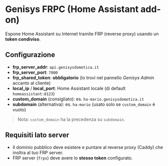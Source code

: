 # Genisys FRPC (Home Assistant add-on)

Espone Home Assistant su Internet tramite FRP (reverse proxy) usando un **token condiviso**.

## Configurazione

- **frp_server_addr**: `api.genisysdomotica.it`
- **frp_server_port**: `7000`
- **frp_shared_token**: **obbligatorio** (lo trovi nel pannello *Genisys Admin* accanto al cliente)
- **local_ip** / **local_port**: Home Assistant locale (di default `homeassistant:8123`)
- **custom_domain** (consigliato): es. `ha-mario.genisysdomotica.it`
- **subdomain** (alternativa): es. `ha-mario` (usato solo se `custom_domain` è vuoto)

> Nota: `custom_domain` ha la precedenza su `subdomain`.

## Requisiti lato server

- Il dominio pubblico deve esistere e puntare al reverse proxy (Caddy) che inoltra al tuo FRP server.
- FRP server (`frps`) deve avere lo **stesso token** configurato.

